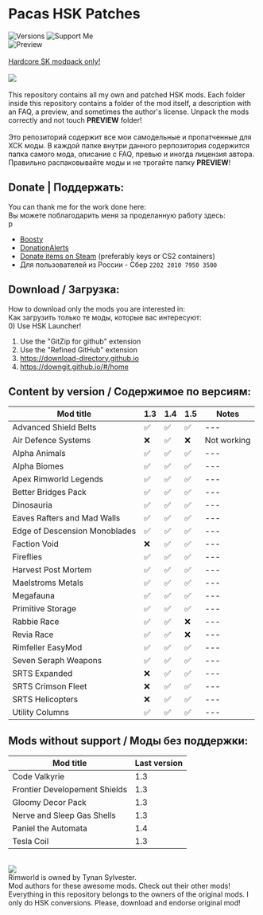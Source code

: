 # Pacas HSK Patches
![Versions](https://img.shields.io/badge/version-1.3%2C_1.4-blue?style=for-the-badge)
![Support Me](https://img.shields.io/badge/boosty-support_me-red?style=for-the-badge&logo=boosty&labelColor=grey&link=https%3A%2F%2Fboosty.to%2Fpacas)<br>
![Preview](/mod_preview.png?raw=true "Preview")<br><br>
[Hardcore SK modpack only!](https://github.com/skyarkhangel/Hardcore-SK/tree/development)
<br><br>
<img src="https://i.imgur.com/svEwA2k.png"><br><br>
This repository contains all my own and patched HSK mods. Each folder inside this repository contains a folder of the mod itself, a description with an FAQ, a preview, and sometimes the author's license. Unpack the mods correctly and not touch __PREVIEW__ folder!<br><br>
Это репозиторий содержит все мои самодельные и пропатченные для ХСК моды. В каждой папке внутри данного реpпозитория содержится папка самого мода, описание с FAQ, превью и иногда лицензия автора. Правильно распаковывайте моды и не трогайте папку __PREVIEW__!<br>

## Donate | Поддержать:<br>
You can thank me for the work done here:<br>
Вы можете поблагодарить меня за проделанную работу здесь:<br>p
- [Boosty](https://boosty.to/pacas)
- [DonationAlerts](https://www.donationalerts.com/r/pacas)
- [Donate items on Steam](https://steamcommunity.com/tradeoffer/new/?partner=93729960&token=dgWxX8tO) (preferably keys or CS2 containers)<br>
- Для пользователей из России - Сбер `2202 2010 7950 3500`<br>

## Download / Загрузка:<br>
How to download only the mods you are interested in:<br>
Как загрузить только те моды, которые вас интересуют:<br>
0) Use HSK Launcher!
1) Use the "GitZip for github" extension<br>
2) Use the "Refined GitHub" extension<br>
3) https://download-directory.github.io<br>
4) https://downgit.github.io/#/home<br>

## Content by version / Содержимое по версиям:<br>
| Mod title                     | 1.3                | 1.4                | 1.5                | Notes         |
|-------------------------------|--------------------|--------------------|--------------------|---------------|
| Advanced Shield Belts         | :white_check_mark: | :white_check_mark: | :white_check_mark: | ---           |
| Air Defence Systems           | :x:                | :white_check_mark: | :x:                | Not working   |
| Alpha Animals                 | :white_check_mark: | :white_check_mark: | :white_check_mark: | ---           |
| Alpha Biomes                  | :white_check_mark: | :white_check_mark: | :white_check_mark: | ---           |
| Apex Rimworld Legends         | :white_check_mark: | :white_check_mark: | :white_check_mark: | ---           |
| Better Bridges Pack           | :white_check_mark: | :white_check_mark: | :white_check_mark: | ---           |
| Dinosauria                    | :white_check_mark: | :white_check_mark: | :white_check_mark: | ---           |
| Eaves Rafters and Mad Walls   | :white_check_mark: | :white_check_mark: | :white_check_mark: | ---           |
| Edge of Descension Monoblades | :white_check_mark: | :white_check_mark: | :white_check_mark: | ---           |
| Faction Void                  | :x:                | :white_check_mark: | :white_check_mark: | ---           |
| Fireflies                     | :white_check_mark: | :white_check_mark: | :white_check_mark: | ---           |
| Harvest Post Mortem           | :white_check_mark: | :white_check_mark: | :white_check_mark: | ---           |
| Maelstroms Metals             | :white_check_mark: | :white_check_mark: | :white_check_mark: | ---           |
| Megafauna                     | :white_check_mark: | :white_check_mark: | :white_check_mark: | ---           |
| Primitive Storage             | :white_check_mark: | :white_check_mark: | :white_check_mark: | ---           |
| Rabbie Race                   | :white_check_mark: | :white_check_mark: | :x:                | ---           |
| Revia Race                    | :white_check_mark: | :white_check_mark: | :x:                | ---           |
| Rimfeller EasyMod             | :white_check_mark: | :white_check_mark: | :white_check_mark: | ---           |
| Seven Seraph Weapons          | :white_check_mark: | :white_check_mark: | :white_check_mark: | ---           |
| SRTS Expanded                 | :x:                | :white_check_mark: | :white_check_mark: | ---           |
| SRTS Crimson Fleet            | :x:                | :white_check_mark: | :white_check_mark: | ---           |
| SRTS Helicopters              | :x:                | :white_check_mark: | :white_check_mark: | ---           |
| Utility Columns               | :white_check_mark: | :white_check_mark: | :white_check_mark: | ---           |

## Mods without support / Моды без поддержки:<br>
| Mod title                     | Last version  |
|-------------------------------|---------------|
| Code Valkyrie                 | 1.3           |
| Frontier Developement Shields | 1.3           |
| Gloomy Decor Pack             | 1.3           |
| Nerve and Sleep Gas Shells    | 1.3           |
| Paniel the Automata           | 1.4           |
| Tesla Coil                    | 1.3           |
<br>
<img src="https://i.imgur.com/fdngbbh.png"><br>
Rimworld is owned by Tynan Sylvester.<br>
Mod authors for these awesome mods. Check out their other mods!
Everything in this repository belongs to the owners of the original mods. I only do HSK conversions. Please, download and endorse original mod!